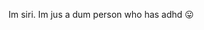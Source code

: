 Im siri. Im jus a dum person who has adhd 
😛<!---
Siriisme/Siriisme is a ✨ special ✨ repository because its `README.md` (this file) appears on your GitHub profile.
You can click the Preview link to take a look at your changes.
--->
